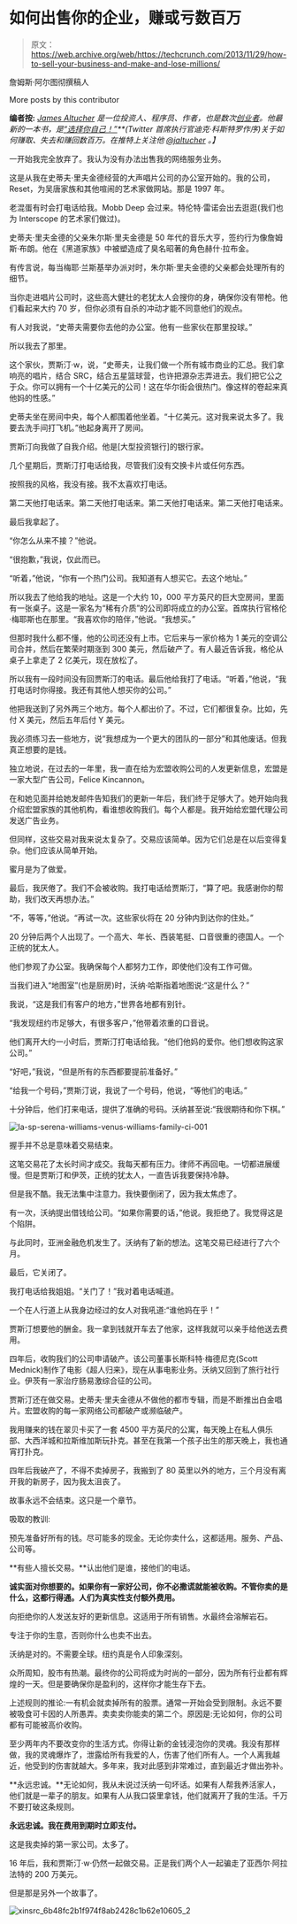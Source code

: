 # 如何出售你的企业，赚或亏数百万

> 原文：<https://web.archive.org/web/https://techcrunch.com/2013/11/29/how-to-sell-your-business-and-make-and-lose-millions/>

詹姆斯·阿尔图彻撰稿人

More posts by this contributor

**编者按:** *[James Altucher](https://web.archive.org/web/20230326051057/http://jamesaltucher.com/) 是一位投资人、程序员、作者，也是数次[创业者](https://web.archive.org/web/20230326051057/http://www.jamesaltucher.com/2011/04/the-100-rules-for-being-an-entrepreneur/)。他最新的一本书，是[“选择你自己！”](https://web.archive.org/web/20230326051057/http://www.amazon.com/Choose-Yourself-ebook/dp/B00CO8D3G4/ref=cm_cr_pr_product_top)**(Twitter 首席执行官迪克·科斯特罗作序)关于如何赚取、失去和赚回数百万。在推特上关注他 [@jaltucher](https://web.archive.org/web/20230326051057/http://twitter.com/jaltucher) 。】*

一开始我完全放弃了。我认为没有办法出售我的网络服务业务。

这是从我在史蒂夫·里夫金德经营的大声唱片公司的办公室开始的。我的公司，Reset，为吴唐家族和其他喧闹的艺术家做网站。那是 1997 年。

老混蛋有时会打电话给我。Mobb Deep 会过来。特伦特·雷诺会出去逛逛(我们也为 Interscope 的艺术家们做过)。

史蒂夫·里夫金德的父亲朱尔斯·里夫金德是 50 年代的音乐大亨，签约行为像詹姆斯·布朗。他在《黑道家族》中被塑造成了臭名昭著的角色赫什·拉布金。

有传言说，每当梅耶·兰斯基举办派对时，朱尔斯·里夫金德的父亲都会处理所有的细节。

当你走进唱片公司时，这些高大健壮的老犹太人会搜你的身，确保你没有带枪。他们看起来大约 70 岁，但你必须有自杀的冲动才能不同意他们的观点。

有人对我说，“史蒂夫需要你去他的办公室。他有一些家伙在那里投球。”

所以我去了那里。

这个家伙，贾斯汀·w，说，“史蒂夫，让我们做一个所有城市商业的汇总。我们拿响亮的唱片，结合 SRC，结合五星篮球营，也许把源杂志弄进去。我们把它公之于众。你可以拥有一个十亿美元的公司！这在华尔街会很热门。像这样的卷起来真他妈的性感。”

史蒂夫坐在房间中央，每个人都围着他坐着。“十亿美元。这对我来说太多了。我要去洗手间打飞机。”他起身离开了房间。

贾斯汀向我做了自我介绍。他是[大型投资银行]的银行家。

几个星期后，贾斯汀打电话给我，尽管我们没有交换卡片或任何东西。

按照我的风格，我没有接。我不太喜欢打电话。

第二天他打电话来。第二天他打电话来。第二天他打电话来。第二天他打电话来。

最后我拿起了。

“你怎么从来不接？”他说。

“很抱歉，”我说，仅此而已。

“听着，”他说，“你有一个热门公司。我知道有人想买它。去这个地址。”

所以我去了他给我的地址。这是一个大约 10，000 平方英尺的巨大空房间，里面有一张桌子。这是一家名为“稀有介质”的公司即将成立的办公室。首席执行官格伦·梅耶斯也在那里。“我喜欢你的陪伴，”他说。“我想买。”

但那时我什么都不懂，他的公司还没有上市。它后来与一家价格为 1 美元的空调公司合并，然后在繁荣时期涨到 300 美元，然后破产了。有人最近告诉我，格伦从桌子上拿走了 2 亿美元，现在放松了。

所以我有一段时间没有回贾斯汀的电话。最后他给我打了电话。“听着，”他说，“我打电话时你得接。我还有其他人想买你的公司。”

他把我送到了另外两三个地方。每个人都出价了。不过，它们都很复杂。比如，先付 X 美元，然后五年后付 Y 美元。

我必须练习去一些地方，说“我想成为一个更大的团队的一部分”和其他废话。但我真正想要的是钱。

独立地说，在过去的一年里，我一直在给为宏盟收购公司的人发更新信息，宏盟是一家大型广告公司，Felice Kincannon。

在和她见面并给她发邮件告知我们的更新一年后，我们终于足够大了。她开始向我介绍宏盟家族的其他机构，看谁想收购我们。每个人都是。我开始给宏盟代理公司发送广告业务。

但同样，这些交易对我来说太复杂了。交易应该简单。因为它们总是在以后变得复杂。他们应该从简单开始。

蜜月是为了做爱。

最后，我厌倦了。我们不会被收购。我打电话给贾斯汀，“算了吧。我感谢你的帮助，我们改天再想办法。”

“不，等等，”他说。“再试一次。这些家伙将在 20 分钟内到达你的住处。”

20 分钟后两个人出现了。一个高大、年长、西装笔挺、口音很重的德国人。一个正统的犹太人。

他们参观了办公室。我确保每个人都努力工作，即使他们没有工作可做。

当我们进入“地图室”(也是厨房)时，沃纳·哈斯指着地图说:“这是什么？”

我说，“这是我们有客户的地方，”世界各地都有别针。

“我发现纽约市足够大，有很多客户，”他带着浓重的口音说。

他们离开大约一小时后，贾斯汀打电话给我。“他们他妈的爱你。他们想收购这家公司。”

“好吧，”我说，“但是所有的东西都要提前准备好。”

“给我一个号码，”贾斯汀说，我说了一个号码，他说，“等他们的电话。”

十分钟后，他们打来电话，提供了准确的号码。沃纳甚至说:“我很期待和你下棋。”

![la-sp-serena-williams-venus-williams-family-ci-001](img/ea4191cd87c43cd93a8fd771a94bd064.png)

握手并不总是意味着交易结束。

这笔交易花了太长时间才成交。我每天都有压力。律师不再回电。一切都进展缓慢。但是贾斯汀和伊茨，正统的犹太人，一直告诉我要保持冷静。

但是我不酷。我无法集中注意力。我快要倒闭了，因为我太焦虑了。

有一次，沃纳提出借钱给公司。“如果你需要的话，”他说。我拒绝了。我觉得这是个陷阱。

与此同时，亚洲金融危机发生了。沃纳有了新的想法。这笔交易已经进行了六个月。

最后，它关闭了。

我打电话给我姐姐。“关门了！”我对着电话喊道。

一个在人行道上从我身边经过的女人对我吼道:“谁他妈在乎！”

贾斯汀想要他的酬金。我一拿到钱就开车去了他家，这样我就可以亲手给他送去费用。

四年后，收购我们的公司申请破产。该公司董事长斯科特·梅德尼克(Scott Mednick)制作了电影《超人归来》，现在从事电影业务。沃纳又回到了旅行社行业。伊茨有一家治疗肠易激综合征的公司。

贾斯汀还在做交易。史蒂夫·里夫金德从不做他的都市专辑，而是不断推出白金唱片。宏盟收购的每一家网络公司都破产或濒临破产。

我用赚来的钱在翠贝卡买了一套 4500 平方英尺的公寓，每天晚上在私人俱乐部、大西洋城和拉斯维加斯玩扑克。甚至在我第一个孩子出生的那天晚上，我也通宵打扑克。

四年后我破产了，不得不卖掉房子，我搬到了 80 英里以外的地方，三个月没有离开我的新房子，因为我太沮丧了。

故事永远不会结束。这只是一个章节。

吸取的教训:

预先准备好所有的钱。尽可能多的现金。无论你卖什么，这都适用。服务、产品、公司等。

**有些人擅长交易。**认出他们是谁，接他们的电话。

**诚实面对你想要的。如果你有一家好公司，你不必撒谎就能被收购。不管你卖的是什么，这都行得通。人们为真实性支付额外费用。**

向拒绝你的人发送友好的更新信息。这适用于所有销售。水最终会溶解岩石。

专注于你的生意，否则你什么也卖不出去。

沃纳是对的。不需要全球。纽约真是令人印象深刻。

众所周知，股市有热潮。最终你的公司将成为时尚的一部分，因为所有行业都有辉煌的一天。但是要确保你是盈利的，这样你才能生存下去。

上述规则的推论:一有机会就卖掉所有的股票。通常一开始会受到限制。永远不要被吸食可卡因的人所愚弄。卖卖卖你能卖的第二个。原因是:无论如何，你的公司都有可能被高价收购。

至少两年内不要改变你的生活方式。你得让新的金钱浸泡你的灵魂。我没有那样做，我的灵魂爆炸了，泄露给所有我爱的人，伤害了他们所有人。一个人离我越近，他受到的伤害就越大。多年来，我对此感到非常难过，直到最近才做出弥补。

**永远忠诚。**无论如何，我从未说过沃纳一句坏话。如果有人帮我养活家人，他们就是一辈子的朋友。如果有人从我口袋里拿钱，他们就离开了我的生活。千万不要打破这条规则。

**永远忠诚。我在费用到期时立即支付。**

这是我卖掉的第一家公司。太多了。

16 年后，我和贾斯汀·w·仍然一起做交易。正是我们两个人一起骗走了亚西尔·阿拉法特的 200 万美元。

但是那是另外一个故事了。

![xinsrc_6b48fc2b1f974f8ab2428c1b62e10605_2](img/198d86a9a1d1e99df93aa383886ccfdf.png)